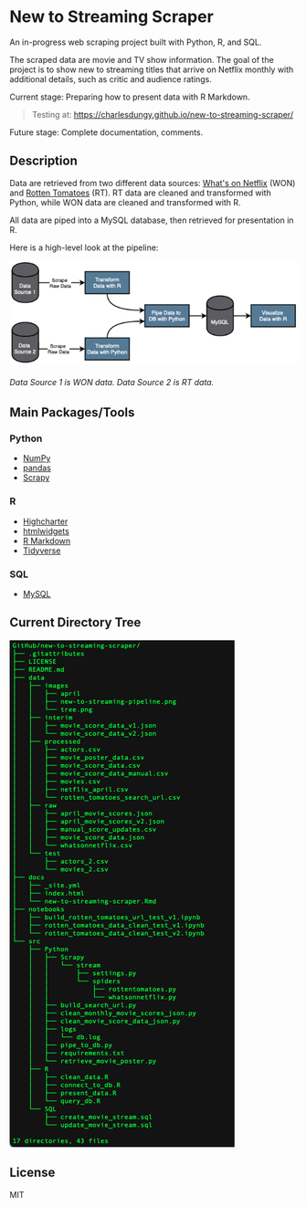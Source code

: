 # New to Streaming Scraper

An in-progress web scraping project built with Python, R, and SQL. 

The scraped data are movie and TV show information. The goal of the project is to show new to streaming titles that arrive on Netflix monthly with additional details, such as critic and audience ratings.

Current stage: Preparing how to present data with R Markdown.
> Testing at: https://charlesdungy.github.io/new-to-streaming-scraper/

Future stage: Complete documentation, comments.

## Description

Data are retrieved from two different data sources: [What's on Netflix](https://www.whats-on-netflix.com) (WON) and [Rotten Tomatoes](https://www.rottentomatoes.com) (RT). RT data are cleaned and transformed with Python, while WON data are cleaned and transformed with R.

All data are piped into a MySQL database, then retrieved for presentation in R.

Here is a high-level look at the pipeline:<br>

![Pipeline](https://github.com/charlesdungy/new-to-streaming-scraper/blob/main/data/images/new-to-streaming-pipeline.png?raw=true)

###### *Data Source 1 is WON data. Data Source 2 is RT data.*

## Main Packages/Tools

### Python

* [NumPy](https://numpy.org)
* [pandas](https://pandas.pydata.org)
* [Scrapy](https://scrapy.org)

### R

* [Highcharter](https://jkunst.com/highcharter/)
* [htmlwidgets](http://www.htmlwidgets.org/index.html)
* [R Markdown](https://rmarkdown.rstudio.com)
* [Tidyverse](https://www.tidyverse.org)

### SQL

* [MySQL](https://www.mysql.com)

## Current Directory Tree

![tree](https://github.com/charlesdungy/new-to-streaming-scraper/blob/main/data/images/tree.png?raw=true)

## License

MIT